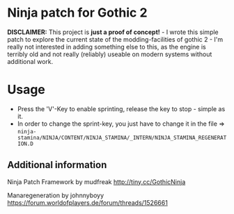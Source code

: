# Ninja patch for Gothic 2

**DISCLAIMER:** This project is **just a proof of concept!** - I wrote this simple patch to explore the current state of the modding-facilities of gothic 2 - I'm really not interested in adding something else to this, as the engine is terribly old and not really (reliably) useable on modern systems without additional work.

# Usage
* Press the 'V'-Key to enable sprinting, release the key to stop - simple as it.
* In order to change the sprint-key, you just have to change it in the file => 
``ninja-stamina/NINJA/CONTENT/NINJA_STAMINA/_INTERN/NINJA_STAMINA_REGENERATION.D``

## Additional information
Ninja Patch Framework by mudfreak
http://tiny.cc/GothicNinja

Manaregeneration by johnnyboyy
https://forum.worldofplayers.de/forum/threads/1526661
